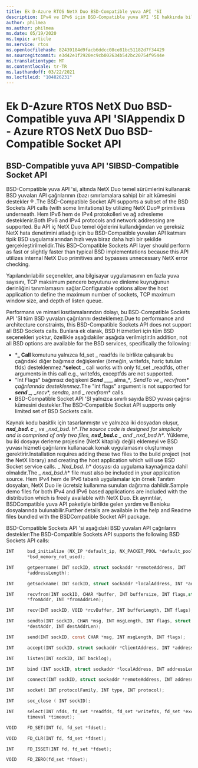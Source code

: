 ```yaml
---
title: Ek D-Azure RTOS NetX Duo BSD-Compatible yuva API 'SI
description: IPv4 ve IPv6 için BSD-Compatible yuva API 'SI hakkında bilgi edinin.
author: philmea
ms.author: philmea
ms.date: 05/19/2020
ms.topic: article
ms.service: rtos
ms.openlocfilehash: 82439184d9facb6ddcc08ce81bc51182d7f34429
ms.sourcegitcommit: e3d42e1f2920ec9cb002634b542bc20754f9544e
ms.translationtype: MT
ms.contentlocale: tr-TR
ms.lasthandoff: 03/22/2021
ms.locfileid: "104826231"
---
```

# <a name="appendix-d---azure-rtos-netx-duo-bsd-compatible-socket-api"></a><span data-ttu-id="48c15-103">Ek D-Azure RTOS NetX Duo BSD-Compatible yuva API 'SI</span><span class="sxs-lookup"><span data-stu-id="48c15-103">Appendix D - Azure RTOS NetX Duo BSD-Compatible Socket API</span></span>

## <a name="bsd-compatible-socket-api"></a><span data-ttu-id="48c15-104">BSD-Compatible yuva API 'SI</span><span class="sxs-lookup"><span data-stu-id="48c15-104">BSD-Compatible Socket API</span></span> 
<span data-ttu-id="48c15-105">BSD-Compatible yuva API 'si, altında NetX Duo temel sürümlerini kullanarak BSD yuvaları API çağrılarının (bazı sınırlamalara sahip) bir alt kümesini destekler &reg; .</span><span class="sxs-lookup"><span data-stu-id="48c15-105">The BSD-Compatible Socket API supports a subset of the BSD Sockets API calls (with some limitations) by utilizing NetX Duo&reg; primitives underneath.</span></span> <span data-ttu-id="48c15-106">Hem IPv6 hem de IPv4 protokolleri ve ağ adresleme desteklenir.</span><span class="sxs-lookup"><span data-stu-id="48c15-106">Both IPv6 and IPv4 protocols and network addressing are supported.</span></span> <span data-ttu-id="48c15-107">Bu API iç NetX Duo temel öğelerini kullandığından ve gereksiz NetX hata denetimini atladığı için bu BSD-Compatible yuvaları API katmanı tipik BSD uygulamalarından hızlı veya biraz daha hızlı bir şekilde gerçekleştirilmelidir.</span><span class="sxs-lookup"><span data-stu-id="48c15-107">This BSD-Compatible Sockets API layer should perform as fast or slightly faster than typical BSD implementations because this API utilizes internal NetX Duo primitives and bypasses unnecessary NetX error checking.</span></span>  

<span data-ttu-id="48c15-108">Yapılandırılabilir seçenekler, ana bilgisayar uygulamasının en fazla yuva sayısını, TCP maksimum pencere boyutunu ve dinleme kuyruğunun derinliğini tanımlamasını sağlar.</span><span class="sxs-lookup"><span data-stu-id="48c15-108">Configurable options allow the host application to define the maximum number of sockets, TCP maximum window size, and depth of listen queue.</span></span>

<span data-ttu-id="48c15-109">Performans ve mimari kısıtlamalarından dolayı, bu BSD-Compatible Sockets API 'SI tüm BSD yuvaları çağrılarını desteklemez.</span><span class="sxs-lookup"><span data-stu-id="48c15-109">Due to performance and architecture constraints, this BSD-Compatible Sockets API does not support all BSD Sockets calls.</span></span> <span data-ttu-id="48c15-110">Bunlara ek olarak, BSD Hizmetleri için tüm BSD seçenekleri yoktur, özellikle aşağıdakiler aşağıda verilmiştir:</span><span class="sxs-lookup"><span data-stu-id="48c15-110">In addition, not all BSD options are available for the BSD services, specifically the following:</span></span>

  - <span data-ttu-id="48c15-111">\***_ Call** komutunu yalnızca fd_set \_ readfds ile birlikte çalışarak bu çağrıdaki diğer bağımsız değişkenler (örneğin, writefds, hariç tutulan tfds) desteklenmez.</span><span class="sxs-lookup"><span data-stu-id="48c15-111">\***select** _ call works with only fd_set \_readfds, other arguments in this call e.g., writefds, exceptfds are not supported.</span></span>
  - <span data-ttu-id="48c15-112">"İnt Flags" bağımsız değişkeni ***Send** _*__, alma_\*_, _*_SendTo_*_ ve _ *_recvfrom_*\* çağrılarında desteklenmez.</span><span class="sxs-lookup"><span data-stu-id="48c15-112">The "int flags" argument is not supported for ***send** _, _*_recv_*_, _*_sendto,_*_ and _ *_recvfrom_** calls.</span></span> 
  - <span data-ttu-id="48c15-113">BSD-Compatible Socket API 'SI yalnızca sınırlı sayıda BSD yuvası çağrısı kümesini destekler.</span><span class="sxs-lookup"><span data-stu-id="48c15-113">The BSD-Compatible Socket API supports only limited set of BSD Sockets calls.</span></span>

<span data-ttu-id="48c15-114">Kaynak kodu basitlik için tasarlanmıştır ve yalnızca iki dosyadan oluşur, ***nxd_bsd. c** _ ve _*_nxd_bsd. h_\*_.</span><span class="sxs-lookup"><span data-stu-id="48c15-114">The source code is designed for simplicity and is comprised of only two files, ***nxd_bsd.c** _ and _*_nxd_bsd.h_\*_.</span></span> <span data-ttu-id="48c15-115">Yükleme, bu iki dosyayı derleme projesine (NetX kitaplığı değil) eklemeyi ve BSD yuvası hizmeti çağrılarını kullanacak konak uygulamasını oluşturmayı gerektirir.</span><span class="sxs-lookup"><span data-stu-id="48c15-115">Installation requires adding these two files to the build project (not the NetX library) and creating the host application which will use BSD Socket service calls.</span></span> <span data-ttu-id="48c15-116">_ *_Nxd_bsd. h_*\* dosyası da uygulama kaynağınıza dahil olmalıdır.</span><span class="sxs-lookup"><span data-stu-id="48c15-116">The _ *_nxd_bsd.h_*\* file must also be included in your application source.</span></span> <span data-ttu-id="48c15-117">Hem IPv4 hem de IPv6 tabanlı uygulamalar için örnek Tanıtım dosyaları, NetX Duo ile ücretsiz kullanıma sunulan dağıtıma dahildir.</span><span class="sxs-lookup"><span data-stu-id="48c15-117">Sample demo files for both IPv4 and IPv6  based applications are included with the distribution which is freely available with NetX Duo.</span></span> <span data-ttu-id="48c15-118">Ek ayrıntılar, BSDCompatible yuva API paketiyle birlikte gelen yardım ve Benioku dosyalarında bulunabilir.</span><span class="sxs-lookup"><span data-stu-id="48c15-118">Further details are available in the help and Readme files bundled with the BSDCompatible Socket API package.</span></span>

<span data-ttu-id="48c15-119">BSD-Compatible Sockets API 'si aşağıdaki BSD yuvaları API çağrılarını destekler:</span><span class="sxs-lookup"><span data-stu-id="48c15-119">The BSD-Compatible Sockets API supports the following BSD Sockets API calls:</span></span>

```c
INT     bsd_initialize (NX_IP *default_ip, NX_PACKET_POOL *default_pool, CHAR
        *bsd_memory_not_used);
```
```c
INT     getpeername( INT sockID, struct sockaddr *remoteAddress, INT
        *addressLength);
```
```c
INT     getsockname( INT sockID, struct sockaddr *localAddress, INT *addressLength);
```
```c
INT     recvfrom(INT sockID, CHAR *buffer, INT buffersize, INT flags,struct sockaddr
        *fromAddr, INT *fromAddrLen);
```
```c        
INT     recv(INT sockID, VOID *rcvBuffer, INT bufferLength, INT flags);
```
```c
INT     sendto(INT sockID, CHAR *msg, INT msgLength, INT flags, struct sockaddr
        *destAddr, INT destAddrLen);
```
```c        
INT     send(INT sockID, const CHAR *msg, INT msgLength, INT flags);
```
```c
INT     accept(INT sockID, struct sockaddr *ClientAddress, INT *addressLength);
```
```c
INT     listen(INT sockID, INT backlog);
```
```c
INT     bind (INT sockID, struct sockaddr *localAddress, INT addressLength);
```
```c
INT     connect(INT sockID, struct sockaddr *remoteAddress, INT addressLength);
```
```c
INT     socket( INT protocolFamily, INT type, INT protocol);
```
```c
INT     soc_close ( INT sockID);
```
```c
INT     select(INT nfds, fd_set *readfds, fd_set *writefds, fd_set *exceptfds, struct
        timeval *timeout);
```
```c
VOID    FD_SET(INT fd, fd_set *fdset);
```
```c
VOID    FD_CLR(INT fd, fd_set *fdset);
```
```c
INT     FD_ISSET(INT fd, fd_set *fdset);
```
```c
VOID    FD_ZERO(fd_set *fdset);
```